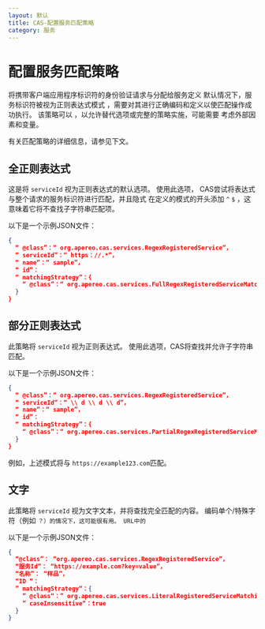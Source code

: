 ```yaml
---
layout: 默认
title: CAS-配置服务匹配策略
category: 服务
---
```


# 配置服务匹配策略

将携带客户端应用程序标识符的身份验证请求与分配给服务定义 默认情况下，服务标识符被视为正则表达式模式 ，需要对其进行正确编码和定义以使匹配操作成功执行。 该策略可以 ，以允许替代选项或完整的策略实施，可能需要 考虑外部因素和变量。

有关匹配策略的详细信息，请参见下文。

## 全正则表达式

这是将 `serviceId` 视为正则表达式的默认选项。 使用此选项， CAS尝试将表达式与整个请求的服务标识符进行匹配，并且隐式 在定义的模式的开头添加 `^` `$` ，这意味着它将不查找子字符串匹配项。

以下是一个示例JSON文件：

```json
{
  “ @class”：“ org.apereo.cas.services.RegexRegisteredService”，
  “ serviceId”：“ https：//.*”，
  “ name”：“ sample”，
  “ id”：
  “ matchingStrategy”：{
    “ @class”：“ org.apereo.cas.services.FullRegexRegisteredServiceMatchingStrategy”
  }
}
```

## 部分正则表达式

此策略将 `serviceId` 视为正则表达式。 使用此选项，CAS将查找并允许子字符串匹配。

以下是一个示例JSON文件：

```json
{
  “ @class”：“ org.apereo.cas.services.RegexRegisteredService”，
  “ serviceId”：“ \\ d \\ d \\ d”，
  “ name”：“ sample”，
  “ id”：
  “ matchingStrategy”：{
    “ @class”：“ org.apereo.cas.services.PartialRegexRegisteredServiceMatchingStrategy”
  }
}
```

例如，上述模式将与 `https://example123.com`匹配。

## 文字

此策略将 `serviceId` 视为文字文本，并将查找完全匹配的内容。 编码单个/特殊字符（例如 `？）的情况下，这可能很有用。 URL中的`

以下是一个示例JSON文件：

```json
{
  “@class”： “org.apereo.cas.services.RegexRegisteredService”，
  “服务Id”： “https://example.com?key=value”，
  “名称”： “样品”，
  “ID “：
  ” matchingStrategy“：{
    ” @class“：” org.apereo.cas.services.LiteralRegisteredServiceMatchingStrategy“，
    ” caseInsensitive“：true
  }
}
```


